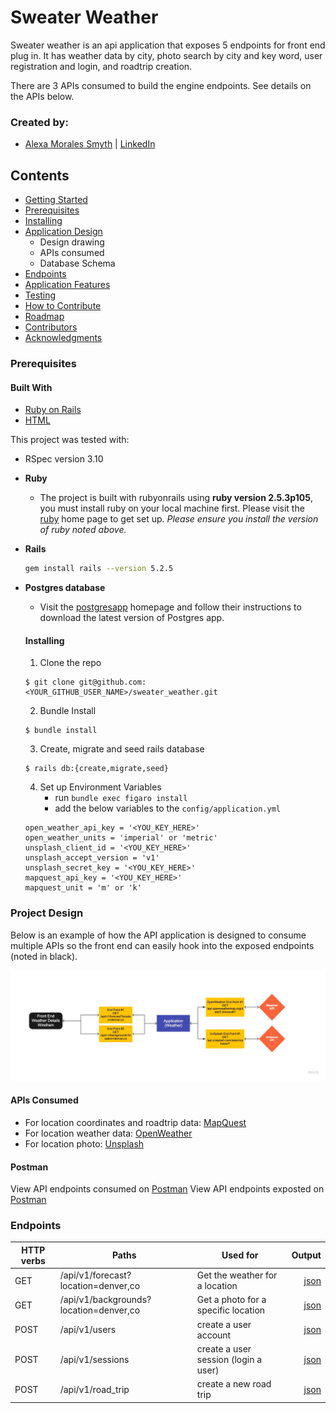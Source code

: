 # Sweater Weather
Sweater weather is an api application that exposes 5 endpoints for front end plug in. It has weather data by city, photo search by city and key word, user registration and login, and roadtrip creation.

There are 3 APIs consumed to build the engine endpoints. See details on the APIs below.

### Created by:
- [Alexa Morales Smyth](https://github.com/amsmyth1) | [LinkedIn](https://www.linkedin.com/in/moralesalexa/)


## Contents
- [Getting Started](#getting-started)
- [Prerequisites](#prerequisites)
- [Installing](#installing)
- [Application Design](#application-design)
  - Design drawing
  - APIs consumed
  - Database Schema
- [Endpoints](#endpoints)
- [Application Features](#application-features)
- [Testing](#testing)
- [How to Contribute](#how-to-contribute)
- [Roadmap](#roadmap)
- [Contributors](#contributors)
- [Acknowledgments](#acknowledgments)

### Prerequisites
#### Built With
* [Ruby on Rails](https://rubyonrails.org)
* [HTML](https://html.com)

This project was tested with:
* RSpec version 3.10

* __Ruby__
  - The project is built with rubyonrails using __ruby version 2.5.3p105__, you must install ruby on your local machine first. Please visit the [ruby](https://www.ruby-lang.org/en/documentation/installation/) home page to get set up. _Please ensure you install the version of ruby noted above._

* __Rails__
  ```sh
  gem install rails --version 5.2.5
  ```
* __Postgres database__
  - Visit the [postgresapp](https://postgresapp.com/downloads.html) homepage and follow their instructions to download the latest version of Postgres app.

  #### Installing

  1. Clone the repo
    ```
    $ git clone git@github.com:<YOUR_GITHUB_USER_NAME>/sweater_weather.git
    ```

  2. Bundle Install
    ```
    $ bundle install
    ```

  3. Create, migrate and seed rails database
    ```
    $ rails db:{create,migrate,seed}
    ```

  4. Set up Environment Variables
     - run `bundle exec figaro install`
     - add the below variables to the `config/application.yml`
   ```
   open_weather_api_key = '<YOU_KEY_HERE>'
   open_weather_units = 'imperial' or 'metric'
   unsplash_client_id = '<YOU_KEY_HERE>'
   unsplash_accept_version = 'v1'
   unsplash_secret_key = '<YOU_KEY_HERE>'
   mapquest_api_key = '<YOU_KEY_HERE>'
   mapquest_unit = 'm' or 'k'

   ```
### Project Design
Below is an example of how the API application is designed to consume multiple APIs so the front end can easily hook into the exposed endpoints (noted in black).
<p style="text-align:center;"><img src="sweater_weather_design.jpg" width="900"></p>

#### APIs Consumed
- For location coordinates and roadtrip data: [MapQuest](https://developer.mapquest.com/)
- For location weather data: [OpenWeather](https://openweathermap.org/api)
- For location photo: [Unsplash](https://unsplash.com/developers)

#### Postman
View API endpoints consumed on [Postman](https://www.getpostman.com/collections/d339161ea943b1f5e890)
View API endpoints exposted on [Postman](https://www.getpostman.com/collections/b4303ee7199f8b818552)

### Endpoints

| HTTP verbs | Paths  | Used for | Output |
| ---------- | ------ | -------- | ------:|
| GET | /api/v1/forecast?location=denver,co | Get the weather for a location | [json](#weather-by-location) |
| GET | /api/v1/backgrounds?location=denver,co | Get a photo for a specific location | [json](#photo-by-location) |
| POST | /api/v1/users | create a user account | [json](#create-user) |
| POST | /api/v1/sessions | create a user session (login a user) | [json](#user-login) |
| POST | /api/v1/road_trip | create a new road trip | [json](#new-road-trip) |
